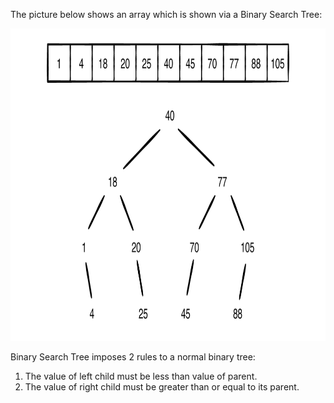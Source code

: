 The picture below shows an array which is shown via a Binary Search Tree:

<p align="center">
<img alt="binary search tree" src="binary_search_tree.png" width="750" height="500"/>
</p>

Binary Search Tree imposes 2 rules to a normal binary tree:
<ol>
<li>The value of left child must be less than value of parent.</li>
<li>The value of right child must be greater than or equal to its parent.</li>
</ol>